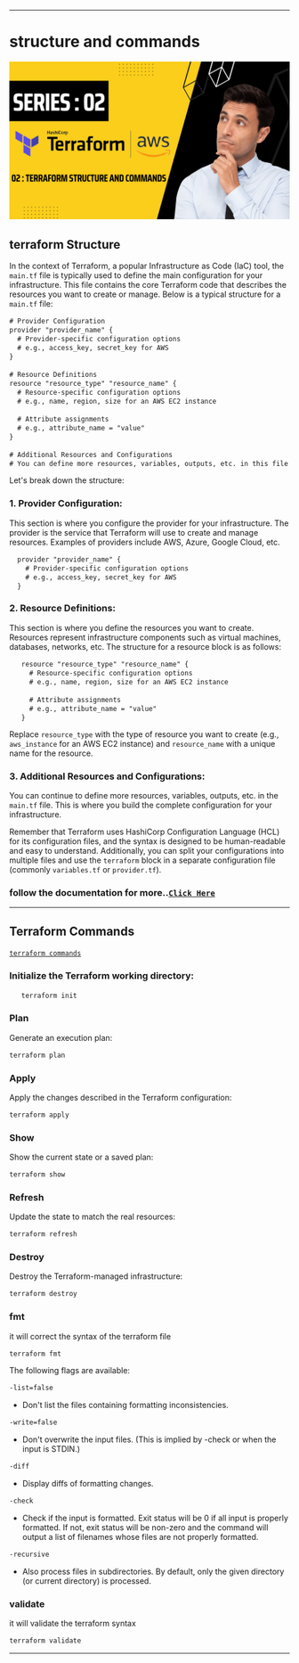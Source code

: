 ----

# structure and commands

<img src="https://github.com/yuva19102003/DEVOPS-TOOL/blob/master/Terrraform/screenshots/structure-and-commands.png">

## terraform Structure

In the context of Terraform, a popular Infrastructure as Code (IaC) tool, the `main.tf` file is typically used to define the main configuration for your infrastructure. 
This file contains the core Terraform code that describes the resources you want to create or manage. Below is a typical structure for a `main.tf` file:

```hcl
# Provider Configuration
provider "provider_name" {
  # Provider-specific configuration options
  # e.g., access_key, secret_key for AWS
}

# Resource Definitions
resource "resource_type" "resource_name" {
  # Resource-specific configuration options
  # e.g., name, region, size for an AWS EC2 instance

  # Attribute assignments
  # e.g., attribute_name = "value"
}

# Additional Resources and Configurations
# You can define more resources, variables, outputs, etc. in this file
```

Let's break down the structure:

### 1. **Provider Configuration**:
 This section is where you configure the provider for your infrastructure. The provider is the service that Terraform will use to create and manage resources. Examples of providers include AWS, Azure, Google Cloud, etc.

  ```hcl
    provider "provider_name" {
      # Provider-specific configuration options
      # e.g., access_key, secret_key for AWS
    }
   ```

### 2. **Resource Definitions**:
 This section is where you define the resources you want to create. Resources represent infrastructure components such as virtual machines, databases, networks, etc. The structure for a resource block is as follows:

 ```hcl
    resource "resource_type" "resource_name" {
      # Resource-specific configuration options
      # e.g., name, region, size for an AWS EC2 instance

      # Attribute assignments
      # e.g., attribute_name = "value"
    }
 ```

  Replace `resource_type` with the type of resource you want to create (e.g., `aws_instance` for an AWS EC2 instance) and `resource_name` with a unique name for the resource.

### 3. **Additional Resources and Configurations**:
You can continue to define more resources, variables, outputs, etc. in the `main.tf` file. This is where you build the complete configuration for your infrastructure.

Remember that Terraform uses HashiCorp Configuration Language (HCL) for its configuration files, and the syntax is designed to be human-readable and easy to understand. 
Additionally, you can split your configurations into multiple files and use the `terraform` block in a separate configuration file (commonly `variables.tf` or `provider.tf`).


### follow the documentation for more..[`Click Here`](https://registry.terraform.io/providers/hashicorp/aws/latest/docs/resources/instance)
----

## Terraform Commands
[`terraform commands`](https://developer.hashicorp.com/terraform/cli)

### Initialize the Terraform working directory:

 ```bash
    terraform init
 ```

### Plan

Generate an execution plan:

```bash
terraform plan
```

### Apply

Apply the changes described in the Terraform configuration:

```bash
terraform apply
```

### Show

Show the current state or a saved plan:

```bash
terraform show
```

### Refresh

Update the state to match the real resources:

```bash
terraform refresh
```

### Destroy

Destroy the Terraform-managed infrastructure:

```bash
terraform destroy
```

### fmt

it will correct the syntax of the terraform file

```bash
terraform fmt
```

The following flags are available:
```bash
-list=false 
```
- Don't list the files containing formatting inconsistencies.
```bash
-write=false 
```
- Don't overwrite the input files. (This is implied by -check or when the input is STDIN.)
```bash
-diff 
```
- Display diffs of formatting changes.
```bash
-check 
```
- Check if the input is formatted. Exit status will be 0 if all input is properly formatted. If not, exit status will be non-zero and the command will output a list of filenames whose files are not properly formatted.
```bash
-recursive 
```
- Also process files in subdirectories. By default, only the given directory (or current directory) is processed.

### validate

it will validate the terraform syntax


```bash
terraform validate
```
----
